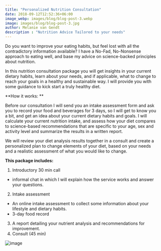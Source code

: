 ```yaml
---
title: "Personalized Nutrition Consultation"
date: 2018-09-12T12:52:36+06:00
image_webp: images/blog/blog-post-3.webp
image: images/blog/blog-post-3.jpg
author: Melanie van Gendt
description : "Nutrition Advice Tailored to your needs"
---
```


Do you want to improve your eating habits, but feel lost with all the contradictory information available? I have a No-Fad, No-Nonsense approach to eating well, and base my advice on science-backed principles about nutrition.

In this nutrition consultation package you will get insights in your current dietary habits, learn about your needs, and if applicable, what to change to reach your goals in a healthy and sustainable way. I will provide you with some guidance to kick start a truly healthy diet.

**How it works: **

Before our consultation I will send you an intake assessment form and ask you to record your food and beverages for 3 days, so I will get to know you a bit, and get an idea about your current dietary habits and goals. I will calculate your current nutrition intake, and assess how your diet compares to science-based recommendations that are specific to your age, sex and activity level and summarize the results in a written report.

We will review your diet analysis results together in a consult and create a personalized plan to change elements of your diet, based on your needs and a realistic assessment of what you would like to change.  

**This package includes:**

1. Introductory 30 min call
- informal chat in which I will explain how the service works and answer your questions.
2. Intake assessment 
- An online intake assessment to collect some information about your lifestyle and dietary habits.
- 3-day food record
3. A report detailing your nutrient analysis and recommendations for improvement.
4. Consult (45 min)


![image](https://user-images.githubusercontent.com/83652615/120997131-28a56980-c7b1-11eb-8686-3e988b93e39c.png)


